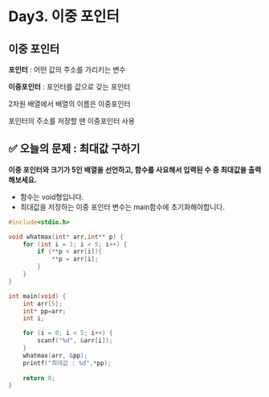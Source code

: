 # Day3. 이중 포인터

## 이중 포인터

**포인터** : 어떤 값의 주소를 가리키는 변수

**이중포인터** : 포인터를 값으로 갖는 포인터

2차원 배열에서 배열의 이름은 이중포인터

포인터의 주소를 저장할 땐 이중포인터 사용

## ✅ **오늘의 문제 : 최대값 구하기**

**이중 포인터와 크기가 5인 배열을 선언하고, 함수를 사요해서 입력된 수 중 최대값을 출력해보세요.**

- 함수는 void형입니다.
- 최대값을 저장하는 이중 포인터 변수는 main함수에 초기화해야합니다.

```c
#include<stdio.h>

void whatmax(int* arr,int** p) {
	for (int i = 1; i < 5; i++) {
		if (**p < arr[i]){
			**p = arr[i];
		}
	}
}

int main(void) {
	int arr[5];
	int* pp=arr;
	int i;

	for (i = 0; i < 5; i++) {
		scanf("%d", &arr[i]);
	}
	whatmax(arr, &pp);
	printf("최대값 : %d",*pp);
	
	return 0;
}
```

